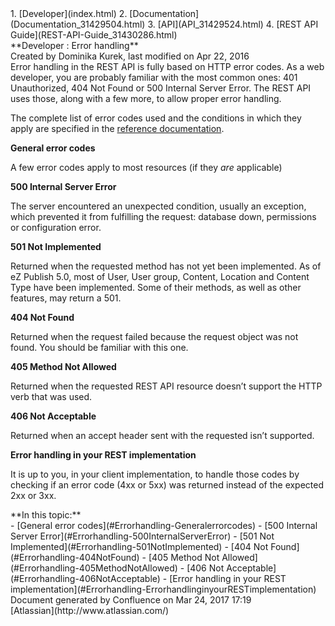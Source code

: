 <div id="page">
<div id="main" class="aui-page-panel">
<div id="main-header">
<div id="breadcrumb-section">
1.  [Developer](index.html)
2.  [Documentation](Documentation_31429504.html)
3.  [API](API_31429524.html)
4.  [REST API Guide](REST-API-Guide_31430286.html)

</div>
**Developer : Error handling**

</div>
<div id="content" class="view">
<div class="page-metadata">
Created by Dominika Kurek, last modified on Apr 22, 2016

</div>
<div id="main-content" class="wiki-content group">
<div class="contentLayout2">
<div class="columnLayout two-right-sidebar"
data-layout="two-right-sidebar">
<div class="cell normal" data-type="normal">
<div class="innerCell">
Error handling in the REST API is fully based on HTTP error codes. As a
web developer, you are probably familiar with the most common ones: 401
Unauthorized, 404 Not Found or 500 Internal Server Error. The REST API
uses those, along with a few more, to allow proper error handling.

The complete list of error codes used and the conditions in which they
apply are specified in the [reference
documentation](https://github.com/ezsystems/ezpublish-kernel/blob/master/doc/specifications/rest/REST-API-V2.rst).

**General error codes**

A few error codes apply to most resources (if they *are* applicable)

**500 Internal Server Error**

The server encountered an unexpected condition, usually an exception,
which prevented it from fulfilling the request: database down,
permissions or configuration error.

**501 Not Implemented**

Returned when the requested method has not yet been implemented. As of
eZ Publish 5.0, most of User, User group, Content, Location and Content
Type have been implemented. Some of their methods, as well as other
features, may return a 501.

**404 Not Found**

Returned when the request failed because the request object was not
found. You should be familiar with this one.

**405 Method Not Allowed**

Returned when the requested REST API resource doesn’t support the HTTP
verb that was used.

**406 Not Acceptable**

Returned when an accept header sent with the requested isn’t supported.

**Error handling in your REST implementation**

It is up to you, in your client implementation, to handle those codes by
checking if an error code (4xx or 5xx) was returned instead of the
expected 2xx or 3xx.

</div>
</div>
<div class="cell aside" data-type="aside">
<div class="innerCell">
**In this topic:**

<div class="toc-macro rbtoc1490375988011">
-   [General error codes](#Errorhandling-Generalerrorcodes)
    -   [500 Internal Server
        Error](#Errorhandling-500InternalServerError)
    -   [501 Not Implemented](#Errorhandling-501NotImplemented)
    -   [404 Not Found](#Errorhandling-404NotFound)
    -   [405 Method Not Allowed](#Errorhandling-405MethodNotAllowed)
    -   [406 Not Acceptable](#Errorhandling-406NotAcceptable)
-   [Error handling in your REST
    implementation](#Errorhandling-ErrorhandlinginyourRESTimplementation)

</div>
</div>
</div>
</div>
</div>
</div>
</div>
</div>
<div id="footer" role="contentinfo">
<div class="section footer-body">
Document generated by Confluence on Mar 24, 2017 17:19

<div id="footer-logo">
[Atlassian](http://www.atlassian.com/)

</div>
</div>
</div>
</div>

